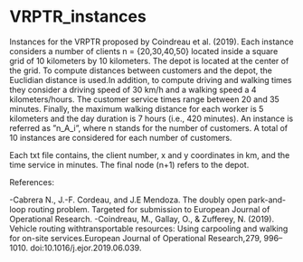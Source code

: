 # VRPTR_instances

Instances for the VRPTR proposed by Coindreau  et  al.  (2019). Each instance considers a number of clients n = {20,30,40,50} located inside a square grid of 10 kilometers by 10 kilometers.  The depot is located at the center of the grid.  To compute distances between customers and the depot, the Euclidian distance is used.In addition, to compute driving and walking times they consider a driving speed of 30 km/h  and a walking speed a 4 kilometers/hours.  The customer service  times  range  between  20  and  35  minutes.   Finally,  the  maximum walking  distance  for  each  worker  is  5  kilometers  and  the  day  duration  is 7  hours  (i.e.,  420  minutes).   An  instance  is  referred  as  ”n_A_i”,  where  n stands for the number of customers.  A total of 10 instances are considered for each number of customers.

Each txt file contains, the client number, x and y coordinates in km, and the time service in minutes. The final node (n+1) refers to the depot.

References:

-Cabrera N., J.-F. Cordeau, and J.E Mendoza. The doubly open park-and-loop routing problem. Targeted for submission to European Journal of Operational Research.
-Coindreau,  M.,  Gallay,  O.,  &  Zufferey,  N.  (2019).   Vehicle  routing  withtransportable resources: Using carpooling and walking for on-site services.European Journal of Operational Research,279, 996–1010. doi:10.1016/j.ejor.2019.06.039.


